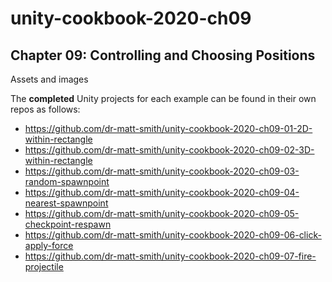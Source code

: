 # unity-cookbook-2020-ch09

## Chapter 09: Controlling and Choosing Positions

Assets and images

The **completed** Unity projects for each example can be found in their own repos as follows:

- https://github.com/dr-matt-smith/unity-cookbook-2020-ch09-01-2D-within-rectangle
- https://github.com/dr-matt-smith/unity-cookbook-2020-ch09-02-3D-within-rectangle
- https://github.com/dr-matt-smith/unity-cookbook-2020-ch09-03-random-spawnpoint
- https://github.com/dr-matt-smith/unity-cookbook-2020-ch09-04-nearest-spawnpoint
- https://github.com/dr-matt-smith/unity-cookbook-2020-ch09-05-checkpoint-respawn
- https://github.com/dr-matt-smith/unity-cookbook-2020-ch09-06-click-apply-force
- https://github.com/dr-matt-smith/unity-cookbook-2020-ch09-07-fire-projectile